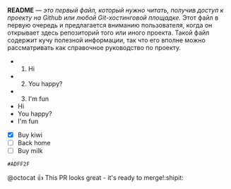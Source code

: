 **README** — _это первый файл, который нужно читать, получив доступ к проекту на Github или любой Git-хостинговой площадке._ Этот файл в первую очередь и предлагается вниманию пользователя, когда он открывает здесь репозиторий того или иного проекта. Такой файл содержит кучу полезной информации, так что его вполне можно рассматривать как справочное руководство по проекту.
- 1. Hi
- 2. You happy?
- 3. I'm fun
- Hi
- You happy?
- I'm fun
- [x] Buy kiwi
- [ ] Back home
- [ ] Buy milk

 `#ADFF2F`

  @octocat :+1: This PR looks great - it's ready to merge!:shipit: 
